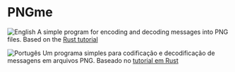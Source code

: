 # PNGme

![English](https://raw.githubusercontent.com/stevenrskelton/flag-icon/master/png/16/country-4x3/gb.png "United Kingdom")
A simple program for encoding and decoding  messages into PNG files.
Based on the [Rust tutorial](https://picklenerd.github.io/pngme_book/)

![Portugês](https://raw.githubusercontent.com/stevenrskelton/flag-icon/master/png/16/country-4x3/br.png "Brazil")
Um programa simples para codificação e decodificação de messagens em arquivos PNG.
Baseado no [tutorial em Rust](https://picklenerd.github.io/pngme_book/)
